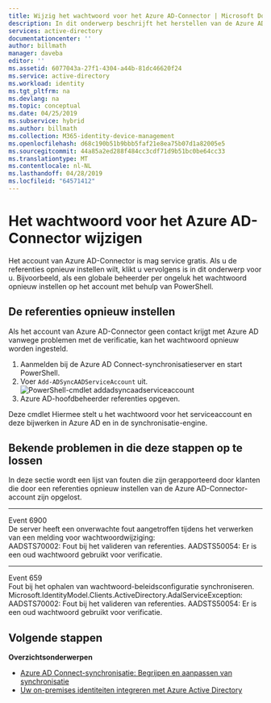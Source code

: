 ```yaml
---
title: Wijzig het wachtwoord voor het Azure AD-Connector | Microsoft Docs
description: In dit onderwerp beschrijft het herstellen van de Azure AD-Connector-account.
services: active-directory
documentationcenter: ''
author: billmath
manager: daveba
editor: ''
ms.assetid: 6077043a-27f1-4304-a44b-81dc46620f24
ms.service: active-directory
ms.workload: identity
ms.tgt_pltfrm: na
ms.devlang: na
ms.topic: conceptual
ms.date: 04/25/2019
ms.subservice: hybrid
ms.author: billmath
ms.collection: M365-identity-device-management
ms.openlocfilehash: d68c190b51b9bbb5faf21e8ea75b07d1a82005e5
ms.sourcegitcommit: 44a85a2ed288f484cc3cdf71d9b51bc0be64cc33
ms.translationtype: MT
ms.contentlocale: nl-NL
ms.lasthandoff: 04/28/2019
ms.locfileid: "64571412"
---
```

# <a name="change-the-azure-ad-connector-account-password"></a>Het wachtwoord voor het Azure AD-Connector wijzigen
Het account van Azure AD-Connector is mag service gratis. Als u de referenties opnieuw instellen wilt, klikt u vervolgens is in dit onderwerp voor u. Bijvoorbeeld, als een globale beheerder per ongeluk het wachtwoord opnieuw instellen op het account met behulp van PowerShell.

## <a name="reset-the-credentials"></a>De referenties opnieuw instellen
Als het account van Azure AD-Connector geen contact krijgt met Azure AD vanwege problemen met de verificatie, kan het wachtwoord opnieuw worden ingesteld.

1. Aanmelden bij de Azure AD Connect-synchronisatieserver en start PowerShell.
2. Voer `Add-ADSyncAADServiceAccount` uit.  
   ![PowerShell-cmdlet addadsyncaadserviceaccount](./media/how-to-connect-azureadaccount/addadsyncaadserviceaccount.png)
3. Azure AD-hoofdbeheerder referenties opgeven.

Deze cmdlet Hiermee stelt u het wachtwoord voor het serviceaccount en deze bijwerken in Azure AD en in de synchronisatie-engine.

## <a name="known-issues-these-steps-can-solve"></a>Bekende problemen in die deze stappen op te lossen
In deze sectie wordt een lijst van fouten die zijn gerapporteerd door klanten die door een referenties opnieuw instellen van de Azure AD-Connector-account zijn opgelost.

- - -
Event 6900  
De server heeft een onverwachte fout aangetroffen tijdens het verwerken van een melding voor wachtwoordwijziging:  
AADSTS70002: Fout bij het valideren van referenties. AADSTS50054: Er is een oud wachtwoord gebruikt voor verificatie.

- - -
Event 659  
Fout bij het ophalen van wachtwoord-beleidsconfiguratie synchroniseren. Microsoft.IdentityModel.Clients.ActiveDirectory.AdalServiceException:  
AADSTS70002: Fout bij het valideren van referenties. AADSTS50054: Er is een oud wachtwoord gebruikt voor verificatie.

## <a name="next-steps"></a>Volgende stappen
**Overzichtsonderwerpen**

* [Azure AD Connect-synchronisatie: Begrijpen en aanpassen van synchronisatie](how-to-connect-sync-whatis.md)
* [Uw on-premises identiteiten integreren met Azure Active Directory](whatis-hybrid-identity.md)

